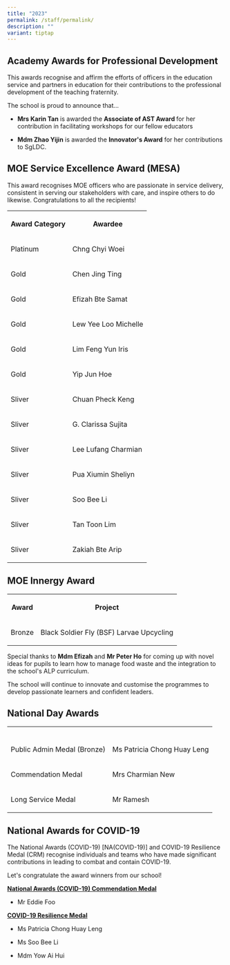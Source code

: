 ```yaml
---
title: "2023"
permalink: /staff/permalink/
description: ""
variant: tiptap
---
```

<h2>Academy Awards for Professional Development</h2><p>This awards recognise and affirm the efforts of officers in the education service and partners in education for their contributions to the professional development of the teaching fraternity.</p><p>The school is proud to announce that...</p><ul data-tight="true" class="tight"><li><p><strong>Mrs Karin Tan</strong> is awarded the <strong>Associate of AST Award </strong>for her contribution in facilitating workshops for our fellow educators</p></li><li><p><strong>Mdm Zhao Yijin</strong> is awarded the <strong>Innovator's Award</strong> for her contributions to SgLDC.</p></li></ul><p></p><p></p><p></p><h2>MOE Service Excellence Award (MESA)</h2><p>This award recognises MOE officers who are passionate in service delivery, consistent in serving our stakeholders with care, and inspire others to do likewise. Congratulations to all the recipients!</p><table><tbody><tr><th rowspan="1" colspan="1"><p>Award Category</p></th><th rowspan="1" colspan="1"><p>Awardee</p></th></tr><tr><td rowspan="1" colspan="1"><p>Platinum</p></td><td rowspan="1" colspan="1"><p>Chng Chyi Woei</p></td></tr><tr><td rowspan="1" colspan="1"><p>Gold</p></td><td rowspan="1" colspan="1"><p>Chen Jing Ting</p></td></tr><tr><td rowspan="1" colspan="1"><p>Gold</p></td><td rowspan="1" colspan="1"><p>Efizah Bte Samat</p></td></tr><tr><td rowspan="1" colspan="1"><p>Gold</p></td><td rowspan="1" colspan="1"><p>Lew Yee Loo Michelle</p></td></tr><tr><td rowspan="1" colspan="1"><p>Gold</p></td><td rowspan="1" colspan="1"><p>Lim Feng Yun Iris</p></td></tr><tr><td rowspan="1" colspan="1"><p>Gold</p></td><td rowspan="1" colspan="1"><p>Yip Jun Hoe</p></td></tr><tr><td rowspan="1" colspan="1"><p>Sliver</p></td><td rowspan="1" colspan="1"><p>Chuan Pheck Keng</p></td></tr><tr><td rowspan="1" colspan="1"><p>Sliver</p></td><td rowspan="1" colspan="1"><p>G. Clarissa Sujita</p></td></tr><tr><td rowspan="1" colspan="1"><p>Sliver</p></td><td rowspan="1" colspan="1"><p>Lee Lufang Charmian</p></td></tr><tr><td rowspan="1" colspan="1"><p>Sliver</p></td><td rowspan="1" colspan="1"><p>Pua Xiumin Sheliyn</p></td></tr><tr><td rowspan="1" colspan="1"><p>Sliver</p></td><td rowspan="1" colspan="1"><p>Soo Bee Li</p></td></tr><tr><td rowspan="1" colspan="1"><p>Sliver</p></td><td rowspan="1" colspan="1"><p>Tan Toon Lim</p></td></tr><tr><td rowspan="1" colspan="1"><p>Sliver</p></td><td rowspan="1" colspan="1"><p>Zakiah Bte Arip</p></td></tr></tbody></table><p></p><h2>MOE Innergy Award</h2><table><tbody><tr><th rowspan="1" colspan="1"><p>Award</p></th><th rowspan="1" colspan="1"><p>Project</p></th></tr><tr><td rowspan="1" colspan="1"><p>Bronze</p></td><td rowspan="1" colspan="1"><p>Black Soldier Fly (BSF) Larvae Upcycling</p></td></tr></tbody></table><p>Special thanks to <strong>Mdm Efizah</strong> and <strong>Mr Peter Ho</strong> for coming up with novel ideas for pupils to learn how to manage food waste and the integration to the school's ALP curriculum.</p><p>The school will continue to innovate and customise the programmes to develop passionate learners and confident leaders.</p><h2>National Day Awards</h2><table><tbody><tr><th rowspan="1" colspan="1"><p></p></th><th rowspan="1" colspan="1"><p></p></th></tr><tr><td rowspan="1" colspan="1"><p>Public Admin Medal (Bronze)</p></td><td rowspan="1" colspan="1"><p>Ms Patricia Chong Huay Leng</p></td></tr><tr><td rowspan="1" colspan="1"><p>Commendation Medal</p></td><td rowspan="1" colspan="1"><p>Mrs Charmian New</p></td></tr><tr><td rowspan="1" colspan="1"><p>Long Service Medal</p></td><td rowspan="1" colspan="1"><p>Mr Ramesh</p></td></tr></tbody></table><h2>National Awards for COVID-19</h2><p>The National Awards (COVID-19) [NA(COVID-19)] and COVID-19 Resilience Medal (CRM) recognise individuals and teams who have made significant contributions in leading to combat and contain COVID-19.</p><p>Let's congratulate the award winners from our school!</p><p><strong><u>National Awards (COVID-19) Commendation Medal</u></strong></p><ul data-tight="true" class="tight"><li><p>Mr Eddie Foo</p></li></ul><p><strong><u>COVID-19 Resilience Medal</u></strong></p><ul data-tight="true" class="tight"><li><p>Ms Patricia Chong Huay Leng</p></li><li><p>Ms Soo Bee Li</p></li><li><p>Mdm Yow Ai Hui</p></li></ul><p></p>